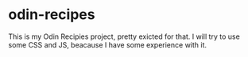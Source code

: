 # odin-recipes

This is my Odin Recipies project, pretty exicted for that.
I will try to use some CSS and JS, beacause I have some experience with it.
